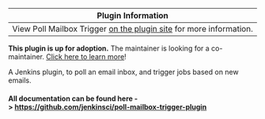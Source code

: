 | Plugin Information                                                                                                           |
|------------------------------------------------------------------------------------------------------------------------------|
| View Poll Mailbox Trigger [on the plugin site](https://plugins.jenkins.io/poll-mailbox-trigger-plugin) for more information. |

**This plugin is up for adoption.** The maintainer is looking for a
co-maintainer. [Click here to learn
more](http://localhost:8085/display/JENKINS/Adopt+a+Plugin "Adopt a Plugin")!

A Jenkins plugin, to poll an email inbox, and trigger jobs based on new
emails.

#### All documentation can be found here -\> <https://github.com/jenkinsci/poll-mailbox-trigger-plugin>

